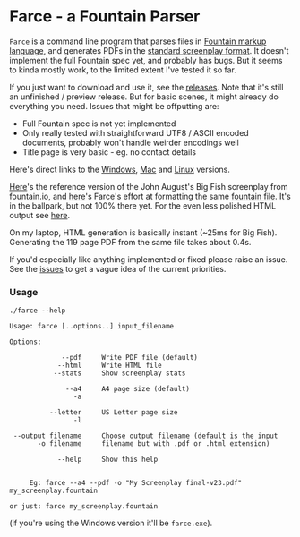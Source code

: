 # Farce - a Fountain Parser

`Farce` is a command line program that parses files in [Fountain markup language](https://fountain.io/),
and generates PDFs in the [standard screenplay format](https://www.nfi.edu/screenplay-format/).
It doesn't implement the full Fountain spec yet, and probably has bugs. But it
seems to kinda mostly work, to the limited extent I've tested it so far.

If you just want to download and use it, see the [releases](https://github.com/Joeboy/farce/releases/tag/v0.0.6).
Note that it's still an unfinished / preview release. But for basic scenes,
it might already do everything you need. Issues that might be offputting are:

* Full Fountain spec is not yet implemented
* Only really tested with straightforward UTF8 / ASCII encoded documents,
  probably won't handle weirder encodings well
* Title page is very basic - eg. no contact details

Here's direct links to the
[Windows](https://github.com/Joeboy/farce/releases/download/v0.0.6/farce_v0.0.6_x86_64-pc-windows-gnu.zip),
[Mac](https://github.com/Joeboy/farce/releases/download/v0.0.6/farce_v0.0.6_x86_64-apple-darwin.zip)
and
[Linux](https://github.com/Joeboy/farce/releases/download/v0.0.6/farce_v0.0.6_x86_64-unknown-linux-musl.tar.gz)
versions.

[Here](https://fountain.io/_downloads/Big%20Fish.pdf)'s the reference version
of the John August's Big Fish screenplay from fountain.io, and [here](./samples/Big-Fish.pdf)'s
Farce's effort at formatting the same [fountain file](https://fountain.io/_downloads/Big-Fish.fountain).
It's in the ballpark, but not 100% there yet. For the even less polished HTML
output see [here](./samples/Big-Fish.html).

On my laptop, HTML generation is basically instant (~25ms for Big Fish).
Generating the 119 page PDF from the same file takes about 0.4s.

If you'd especially like anything implemented or fixed please raise an issue.
See the [issues](https://github.com/Joeboy/farce/issues) to get a vague idea of
the current priorities.


### Usage

    ./farce --help
    
    Usage: farce [..options..] input_filename

    Options:

                 --pdf     Write PDF file (default)
                --html     Write HTML file
               --stats     Show screenplay stats

                  --a4     A4 page size (default)
                    -a

              --letter     US Letter page size
                    -l

     --output filename     Choose output filename (default is the input
           -o filename     filename but with .pdf or .html extension)

                --help     Show this help


         Eg: farce --a4 --pdf -o "My Screenplay final-v23.pdf" my_screenplay.fountain

    or just: farce my_screenplay.fountain

(if you're using the Windows version it'll be `farce.exe`).